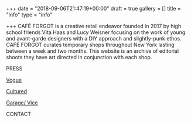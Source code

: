 +++
date = "2018-09-06T21:47:19+00:00"
draft = true
gallery = []
title = "Info"
type = "info"

+++
CAFÉ FORGOT is a creative retail endeavor founded in 2017 by high school friends Vita Haas and Lucy Weisner focusing on the work of young and avant-garde designers with a DIY approach and slightly-punk ethos. CAFÉ FORGOT curates temporary shops throughout New York lasting between a week and two months. This website is an archive of editorial shoots they have art directed in conjunction with each shop.

PRESS

[Vogue](https://www.vogue.com/article/cafe-forgot-vita-haas-lucy-weisner "Vogue")

[Cultured](https://www.culturedmag.com/cafe-forgot/ "Cultured")

[Garage/ Vice](https://garage.vice.com/en_us/article/8xpnwp/cafe-forgot "Garage/Vice")

CONTACT
